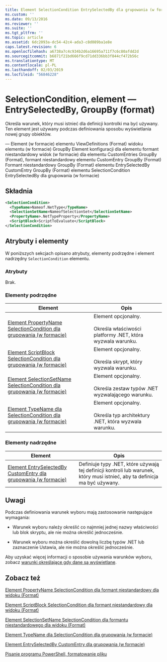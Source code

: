 ```yaml
---
title: Element SelectionCondition EntrySelectedBy dla grupowania (w formacie) | Dokumentacja firmy Microsoft
ms.custom: ''
ms.date: 09/13/2016
ms.reviewer: ''
ms.suite: ''
ms.tgt_pltfrm: ''
ms.topic: article
ms.assetid: 6dc2093a-dc54-42c4-ada3-c8d089ba1e8e
caps.latest.revision: 6
ms.openlocfilehash: a6738a7c4c934b2d6a16695a711f7c6c80afdd2d
ms.sourcegitcommit: b6871f21bd666f9cd71dd336bb3f844cf472b56c
ms.translationtype: MT
ms.contentlocale: pl-PL
ms.lasthandoff: 02/03/2019
ms.locfileid: "56846228"
---
```

# <a name="selectioncondition-element-for-entryselectedby-for-groupby-format"></a>SelectionCondition, element — EntrySelectedBy, GroupBy (format)

Określa warunek, który musi istnieć dla definicji kontrolki ma być używany. Ten element jest używany podczas definiowania sposobu wyświetlania nowej grupy obiektów.

— Element (w formacie) elementu ViewDefinitions (Format) widoku elementu (w formacie) GroupBy Element konfiguracji dla elementu formant niestandardowy widok (w formacie) dla elementu CustomEntries GroupBy (Format), formant niestandardowy elementu CustomEntry GroupBy (Format) Formant niestandardowy GroupBy (Format) elementu EntrySelectedBy CustomEntry GroupBy (Format) elementu SelectionCondition EntrySelectedBy dla grupowania (w formacie)

## <a name="syntax"></a>Składnia

```xml
<SelectionCondition>
  <TypeName>Nameof.NetType</TypeName>
  <SelectionSetName>NameofSelectionSet</SelectionSetName>
  <PropertyName>.NetTypeProperty</PropertyName>
  <ScriptBlock>ScriptToEvaluate</ScriptBlock>
</SelectionCondition>
```

## <a name="attributes-and-elements"></a>Atrybuty i elementy

W poniższych sekcjach opisano atrybuty, elementy podrzędne i element nadrzędny `SelectionCondition` elementu.

### <a name="attributes"></a>Atrybuty

Brak.

### <a name="child-elements"></a>Elementy podrzędne

|Element|Opis|
|-------------|-----------------|
|[Element PropertyName SelectionCondition dla grupowania (w formacie)](./propertyname-element-for-selectioncondition-for-groupby-format.md)|Element opcjonalny.<br /><br /> Określa właściwości platformy .NET, która wyzwala warunku.|
|[Element ScriptBlock SelectionCondition dla grupowania (w formacie)](./scriptblock-element-for-selectioncondition-for-entryselectedby-for-groupby-format.md)|Element opcjonalny.<br /><br /> Określa skrypt, który wyzwala warunku.|
|[Element SelectionSetName SelectionCondition dla grupowania (w formacie)](./selectionsetname-element-for-selectioncondition-for-groupby-format.md)|Element opcjonalny.<br /><br /> Określa zestaw typów .NET wyzwalającego warunku.|
|[Element TypeName dla SelectionCondition dla grupowania (w formacie)](./typename-element-for-selectioncondition-for-groupby-format.md)|Element opcjonalny.<br /><br /> Określa typ architektury .NET, która wyzwala warunku.|

### <a name="parent-elements"></a>Elementy nadrzędne

|Element|Opis|
|-------------|-----------------|
|[Element EntrySelectedBy CustomEntry dla grupowania (w formacie)](./entryselectedby-element-for-customentry-for-groupby-format.md)|Definiuje typy .NET, które używają tej definicji kontroli lub warunek, który musi istnieć, aby ta definicja ma być używany.|

## <a name="remarks"></a>Uwagi

Podczas definiowania warunek wyboru mają zastosowanie następujące wymagania:

- Warunek wyboru należy określić co najmniej jednej nazwy właściwości lub blok skryptu, ale nie można określić jednocześnie.

- Warunek wyboru można określić dowolną liczbę typów .NET lub zaznaczenie Ustawia, ale nie można określić jednocześnie.

Aby uzyskać więcej informacji o sposobie używania warunków wyboru, zobacz [warunki określające gdy dane są wyświetlane](./defining-conditions-for-displaying-data.md).

## <a name="see-also"></a>Zobacz też

[Element PropertyName SelectionCondition dla formant niestandardowy dla widoku (Format)](./propertyname-element-for-selectioncondition-for-customcontrol-for-view-format.md)

[Element ScriptBlock SelectionCondition dla formant niestandardowy dla widoku (Format)](./scriptblock-element-for-selectioncondition-for-customcontrol-for-view-format.md)

[Element SelectionSetName SelectionCondition dla formantu niestandardowego dla widoku (Format)](./selectionsetname-element-for-selectioncondition-for-customcontrol-for-view-format.md)

[Element TypeName dla SelectionCondition dla grupowania (w formacie)](./typename-element-for-selectioncondition-for-groupby-format.md)

[Element EntrySelectedBy CustomEntry dla grupowania (w formacie)](./entryselectedby-element-for-customentry-for-groupby-format.md)

[Pisanie programu PowerShell, formatowanie pliku](./writing-a-powershell-formatting-file.md)
